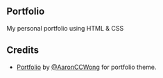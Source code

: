 ## Portfolio
My personal portfolio using HTML & CSS

## Credits
* [Portfolio](https://github.com/AaronCCWong/portfolio) by [@AaronCCWong](https://github.com/AaronCCWong/) for portfolio theme.